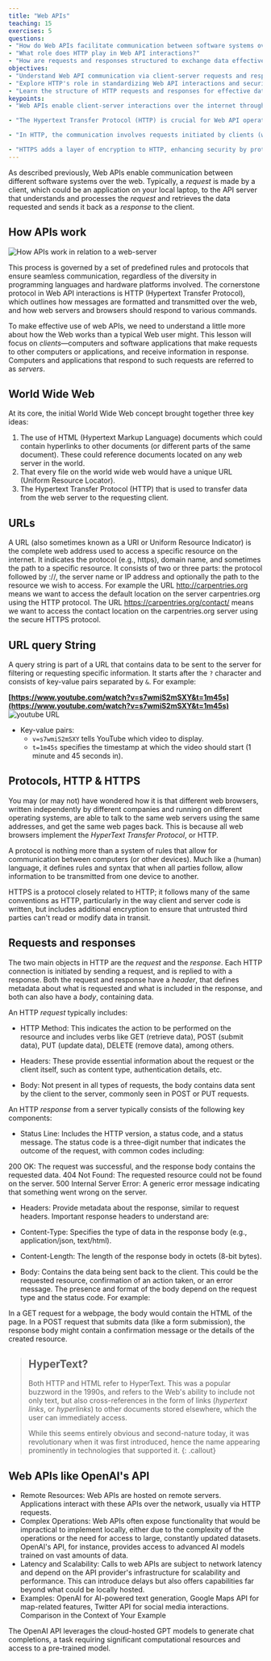 ```yaml
---
title: "Web APIs"
teaching: 15
exercises: 5
questions:
- "How do Web APIs facilitate communication between software systems over the internet?"
- "What role does HTTP play in Web API interactions?"
- "How are requests and responses structured to exchange data effectively?"
objectives:
- "Understand Web API communication via client-server requests and responses."
- "Explore HTTP's role in standardizing Web API interactions and security with HTTPS."
- "Learn the structure of HTTP requests and responses for effective data exchange."
keypoints:
- "Web APIs enable client-server interactions over the internet through a structured exchange of requests and responses, allowing for seamless data retrieval and submission."

- "The Hypertext Transfer Protocol (HTTP) is crucial for Web API operations, outlining how messages are formatted and transmitted, ensuring consistent communication across different platforms."

- "In HTTP, the communication involves requests initiated by clients (with methods like GET, POST) and responses from servers, each containing headers and potentially a body with the relevant data."

- "HTTPS adds a layer of encryption to HTTP, enhancing security by protecting data in transit, making it essential for sensitive transactions."
---
```


As described previously, Web APIs enable communication between different software systems over the web. Typically, a _request_ is made by a client, which could be an application on your local laptop, to the API server that understands and processes the _request_ and retrieves the data requested and sends it back as a _response_ to the client.

## How APIs work

![How APIs work in relation to a web-server](../assets/img/APIServer.png)

This process is governed by a set of predefined rules and protocols that ensure seamless communication, regardless of the diversity in programming languages and hardware platforms involved. The cornerstone protocol in Web API interactions is HTTP (Hypertext Transfer Protocol), which outlines how messages are formatted and transmitted over the web, and how web servers and browsers should respond to various commands.

To make effective use of web APIs, we need to understand a little more about how the Web works than a typical Web user might. This lesson will focus on _clients_&mdash;computers and software applications that make requests to other computers or applications, and receive information in response. Computers and applications that respond to such requests are referred to as _servers_.

## World Wide Web
At its core, the initial World Wide Web concept brought together three key ideas:

1. The use of HTML (Hypertext Markup Language) documents which could contain hyperlinks to other documents (or different parts of the same document). These could reference documents located on any web server in the world.
2. That every file on the world wide web would have a unique URL (Uniform Resource Locator).
3. The Hypertext Transfer Protocol (HTTP) that is used to transfer data from the web server to the requesting client.


## URLs

A URL (also sometimes known as a URI or Uniform Resource Indicator) is the complete web address used to access a specific resource on the internet. It indicates the protocol (e.g., https), domain name, and sometimes the path to a specific resource. It consists of two or three parts: the protocol followed by ://, the server name or IP address and optionally the path to the resource we wish to access. For example the URL http://carpentries.org means we want to access the default location on the server carpentries.org using the HTTP protocol. The URL https://carpentries.org/contact/ means we want to access the contact location on the carpentries.org server using the secure HTTPS protocol.


## URL query String
A query string is part of a URL that contains data to be sent to the server for filtering or requesting specific information. It starts after the `?` character and consists of key-value pairs separated by `&`. For example:

 **[https://www.youtube.com/watch?v=s7wmiS2mSXY&t=1m45s](https://www.youtube.com/watch?v=s7wmiS2mSXY&t=1m45s)**
![youtube URL](../assets/img/youtubeAPI.png)

- Key-value pairs:
  - `v=s7wmiS2mSXY` tells YouTube which video to display.
  - `t=1m45s` specifies the timestamp at which the video should start (1 minute and 45 seconds in).

## Protocols, HTTP & HTTPS

You may (or may not) have wondered how it is that different web browsers, written independently by different companies and running on different operating systems, are able to talk to the same web servers using the same addresses, and get the same web pages back. This is because all web browsers implement the _HyperText Transfer Protocol_, or HTTP.

A protocol is nothing more than a system of rules that allow for communication between computers (or other devices). Much like a (human) language, it defines rules and syntax that when all parties follow, allow information to be transmitted from one device to another.

HTTPS is a protocol closely related to HTTP; it follows many of the same conventions as HTTP, particularly in the way client and server code is written, but includes additional encryption to ensure that untrusted third parties can't read or modify data in transit.

## Requests and responses

The two main objects in HTTP are the _request_ and the _response_. Each HTTP connection is initiated by sending a request, and is replied to with a response. Both the request and response have a _header_, that defines metadata about what is requested and what is included in the response, and both can also have a _body_, containing data.

An HTTP _request_ typically includes:

- HTTP Method: This indicates the action to be performed on the resource and includes verbs like GET (retrieve data), POST (submit data), PUT (update data), DELETE (remove data), among others.

- Headers: These provide essential information about the request or the client itself, such as content type, authentication details, etc.

- Body: Not present in all types of requests, the body contains data sent by the client to the server, commonly seen in POST or PUT requests.

An HTTP _response_ from a server typically consists of the following key components:

- Status Line: Includes the HTTP version, a status code, and a status message. The status code is a three-digit number that indicates the outcome of the request, with common codes including:

200 OK: The request was successful, and the response body contains the requested data.
404 Not Found: The requested resource could not be found on the server.
500 Internal Server Error: A generic error message indicating that something went wrong on the server.

- Headers: Provide metadata about the response, similar to request headers. Important response headers to understand are:

- Content-Type: Specifies the type of data in the response body (e.g., application/json, text/html).

- Content-Length: The length of the response body in octets (8-bit bytes).

- Body: Contains the data being sent back to the client. This could be the requested resource, confirmation of an action taken, or an error message. The presence and format of the body depend on the request type and the status code. For example:

In a GET request for a webpage, the body would contain the HTML of the page.
In a POST request that submits data (like a form submission), the response body might contain a confirmation message or the details of the created resource.


> ## HyperText?
>
> Both HTTP and HTML refer to HyperText. This was a popular buzzword in the 1990s, and refers to the Web's ability to include not only text, but also cross-references in the form of links (_hypertext links_, or _hyperlinks_) to other documents stored elsewhere, which the user can immediately access.
>
> While this seems entirely obvious and second-nature today, it was revolutionary when it was first introduced, hence the name appearing prominently in technologies that supported it.
{: .callout}


## Web APIs like OpenAI's API
- Remote Resources: Web APIs are hosted on remote servers. Applications interact with these APIs over the network, usually via HTTP requests.
- Complex Operations: Web APIs often expose functionality that would be impractical to implement locally, either due to the complexity of the operations or the need for access to large, constantly updated datasets. OpenAI's API, for instance, provides access to advanced AI models trained on vast amounts of data.
- Latency and Scalability: Calls to web APIs are subject to network latency and depend on the API provider's infrastructure for scalability and performance. This can introduce delays but also offers capabilities far beyond what could be locally hosted.
- Examples: OpenAI for AI-powered text generation, Google Maps API for map-related features, Twitter API for social media interactions.
Comparison in the Context of Your Example

The OpenAI API leverages the cloud-hosted GPT models to generate chat completions, a task requiring significant computational resources and access to a pre-trained model.
